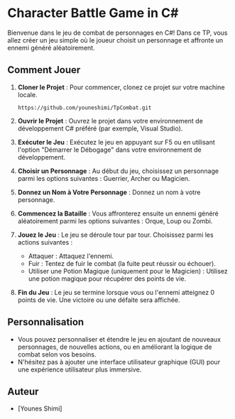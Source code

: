 # Character Battle Game in C#

Bienvenue dans le jeu de combat de personnages en C#! Dans ce TP, vous allez créer un jeu simple où le joueur choisit un personnage et affronte un ennemi généré aléatoirement.

## Comment Jouer

1. **Cloner le Projet** : Pour commencer, clonez ce projet sur votre machine locale.

    ```
    https://github.com/youneshimi/TpCombat.git
    ```

2. **Ouvrir le Projet** : Ouvrez le projet dans votre environnement de développement C# préféré (par exemple, Visual Studio).

3. **Exécuter le Jeu** : Exécutez le jeu en appuyant sur F5 ou en utilisant l'option "Démarrer le Débogage" dans votre environnement de développement.

4. **Choisir un Personnage** : Au début du jeu, choisissez un personnage parmi les options suivantes : Guerrier, Archer ou Magicien.

5. **Donnez un Nom à Votre Personnage** : Donnez un nom à votre personnage.

6. **Commencez la Bataille** : Vous affronterez ensuite un ennemi généré aléatoirement parmi les options suivantes : Orque, Loup ou Zombi.

7. **Jouez le Jeu** : Le jeu se déroule tour par tour. Choisissez parmi les actions suivantes :
    - Attaquer : Attaquez l'ennemi.
    - Fuir : Tentez de fuir le combat (la fuite peut réussir ou échouer).
    - Utiliser une Potion Magique (uniquement pour le Magicien) : Utilisez une potion magique pour récupérer des points de vie.

8. **Fin du Jeu** : Le jeu se termine lorsque vous ou l'ennemi atteignez 0 points de vie. Une victoire ou une défaite sera affichée.

## Personnalisation

- Vous pouvez personnaliser et étendre le jeu en ajoutant de nouveaux personnages, de nouvelles actions, ou en améliorant la logique de combat selon vos besoins.
- N'hésitez pas à ajouter une interface utilisateur graphique (GUI) pour une expérience utilisateur plus immersive.

## Auteur

- [Younes Shimi]

